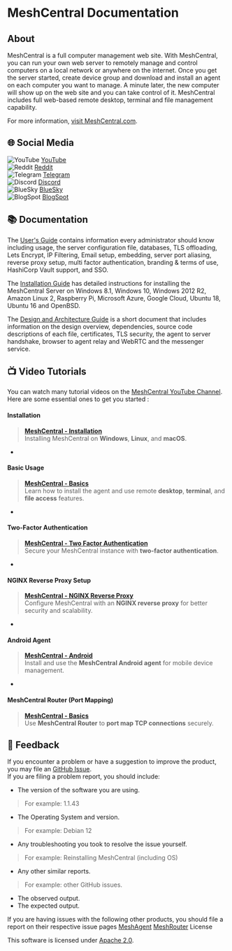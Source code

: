 # MeshCentral Documentation

## About

MeshCentral is a full computer management web site. With MeshCentral, you can run your own web server to remotely manage and control computers on a local network or anywhere on the internet. Once you get the server started, create device group and download and install an agent on each computer you want to manage. A minute later, the new computer will show up on the web site and you can take control of it. MeshCentral includes full web-based remote desktop, terminal and file management capability.

For more information, [visit MeshCentral.com](https://meshcentral.com).

## 🌐 Social Media

  ![YouTube](https://img.icons8.com/color/16/youtube-play.png) [YouTube](https://www.youtube.com/channel/UCJWz607A8EVlkilzcrb-GKg/videos)  
  ![Reddit](https://img.icons8.com/color/16/reddit.png) [Reddit](https://www.reddit.com/r/MeshCentral/)  
  ![Telegram](https://img.icons8.com/color/16/telegram-app.png) [Telegram](https://t.me/meshcentral)  
  ![Discord](https://img.icons8.com/color/16/discord-logo.png) [Discord](https://discord.gg/wF9UT3Vjdj)  
  ![BlueSky](https://img.icons8.com/color/16/internet--v1.png) [BlueSky](https://bsky.app/profile/meshcentral.bsky.social)  
  ![BlogSpot](https://img.icons8.com/color/16/blogger.png) [BlogSpot](https://meshcentral2.blogspot.com/)  

## 📚 Documentation

The [User's Guide](meshcentral/index.md) contains information every administrator should know including usage, the server configuration file, databases, TLS offloading, Lets Encrypt, IP Filtering, Email setup, embedding, server port aliasing, reverse proxy setup, multi factor authentication, branding & terms of use, HashiCorp Vault support, and SSO.

The [Installation Guide](install/install.md) has detailed instructions for installing the MeshCentral Server on Windows 8.1, Windows 10, Windows 2012 R2, Amazon Linux 2, Raspberry Pi, Microsoft Azure, Google Cloud, Ubuntu 18, Ubuntu 16 and OpenBSD.

The [Design and Architecture Guide](design/index.md) is a short document that includes information on the design overview, dependencies, source code descriptions of each file, certificates, TLS security, the agent to server handshake, browser to agent relay and WebRTC and the messenger service.

## 📺 Video Tutorials

You can watch many tutorial videos on the [MeshCentral YouTube Channel](https://www.youtube.com/channel/UCJWz607A8EVlkilzcrb-GKg/videos). Here are some essential ones to get you started :

#### Installation
> **[MeshCentral - Installation](https://www.youtube.com/results?search_query=MeshCentral+Installation)**  
  Installing MeshCentral on **Windows**, **Linux**, and **macOS**.
-
#### Basic Usage
> **[MeshCentral - Basics](https://www.youtube.com/results?search_query=MeshCentral+Basics)**  
  Learn how to install the agent and use remote **desktop**, **terminal**, and **file access** features.
-
#### Two-Factor Authentication
> **[MeshCentral - Two Factor Authentication](https://www.youtube.com/results?search_query=MeshCentral+Two+Factor+Authentication)**  
  Secure your MeshCentral instance with **two-factor authentication**.
-
#### NGINX Reverse Proxy Setup
> **[MeshCentral - NGINX Reverse Proxy](https://www.youtube.com/results?search_query=MeshCentral+NGINX+Reverse+Proxy)**  
  Configure MeshCentral with an **NGINX reverse proxy** for better security and scalability.
-
#### Android Agent
> **[MeshCentral - Android](https://www.youtube.com/results?search_query=MeshCentral+Android)**  
  Install and use the **MeshCentral Android agent** for mobile device management.
-
#### MeshCentral Router (Port Mapping)
> **[MeshCentral - Basics](https://www.youtube.com/results?search_query=MeshCentral+Router+Port+Mapping)**  
  Use **MeshCentral Router** to **port map TCP connections** securely.


## 💬 Feedback

If you encounter a problem or have a suggestion to improve the product, you may file an [GitHub Issue](https://github.com/Ylianst/MeshCentral/issues/).<br>
If you are filing a problem report, you should include:

* The version of the software you are using.
> For example: 1.1.43
* The Operating System and version.
> For example: Debian 12
* Any troubleshooting you took to resolve the issue yourself.
> For example: Reinstalling MeshCentral (including OS)
* Any other similar reports.
> For example: other GitHub issues.
* The observed output.
* The expected output.

If you are having issues with the following other products, you should file a report on their respective issue pages
[MeshAgent](https://github.com/Ylianst/MeshAgent/issues)
[MeshRouter](https://github.com/Ylianst/MeshCentralRouter/issues)
License

This software is licensed under [Apache 2.0](https://www.apache.org/licenses/LICENSE-2.0).
